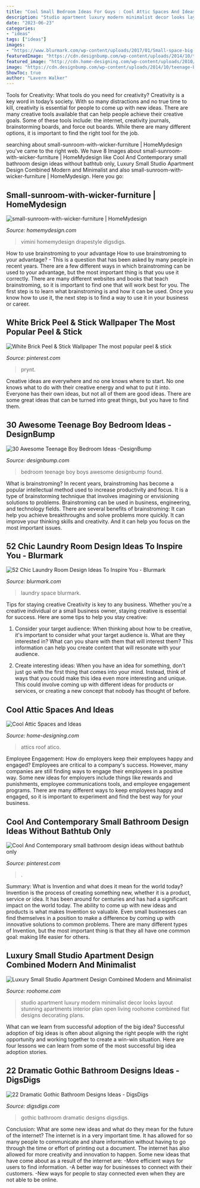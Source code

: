 ```yaml
---
title: "Cool Small Bedroom Ideas For Guys : Cool Attic Spaces And Ideas"
description: "Studio apartment luxury modern minimalist decor looks layout stunning apartments interior plan open living roohome combined flat designs decorating plans"
date: "2023-06-23"
categories:
- "ideas"
tags: ["ideas"]
images:
- "https://www.blurmark.com/wp-content/uploads/2017/01/Small-space-big-punch-laundry-room.jpeg"
featuredImage: "https://cdn.designbump.com/wp-content/uploads/2014/10/teenage-boys-bedroom-ideas-011.jpg"
featured_image: "http://cdn.home-designing.com/wp-content/uploads/2010/04/9-attic-space.jpg"
image: "https://cdn.designbump.com/wp-content/uploads/2014/10/teenage-boys-bedroom-ideas-011.jpg"
ShowToc: true
author: "Lavern Walker"
---
```



Tools for Creativity: What tools do you need for creativity?
Creativity is a key word in today’s society. With so many distractions and no true time to kill, creativity is essential for people to come up with new ideas. There are many creative tools available that can help people achieve their creative goals. Some of these tools include: the internet, creativity journals, brainstorming boards, and force out boards. While there are many different options, it is important to find the right tool for the job.

	

		
searching about small-sunroom-with-wicker-furniture | HomeMydesign you've came to the right web. We have 8 Images about small-sunroom-with-wicker-furniture | HomeMydesign like Cool And Contemporary small bathroom design ideas without bathtub only, Luxury Small Studio Apartment Design Combined Modern and Minimalist and also small-sunroom-with-wicker-furniture | HomeMydesign. Here you go:
		
    
## Small-sunroom-with-wicker-furniture | HomeMydesign

<img loading=lazy src="https://homemydesign.com/wp-content/uploads/2015/09/small-sunroom-with-wicker-furniture.jpg" onerror="this.onerror=null;this.src='https://tse2.mm.bing.net/th?id=OIP.6Ldhp-pT7SQyuLMIDHyOsAHaLV&amp;pid=15.1';" alt="small-sunroom-with-wicker-furniture | HomeMydesign">

_Source: homemydesign.com_

>vimini homemydesign drapestyle digsdigs. 

	

How to use brainstroming to your advantage
How to use brainstroming to your advantage? - This is a question that has been asked by many people in recent years. There are a few different ways in which brainstroming can be used to your advantage, but the most important thing is that you use it correctly. There are many different websites and books that teach brainstroming, so it is important to find one that will work best for you. The first step is to learn what brainstroming is and how it can be used. Once you know how to use it, the next step is to find a way to use it in your business or career.

    
## White Brick Peel &amp; Stick Wallpaper The Most Popular Peel &amp; Stick

<img loading=lazy src="https://i.pinimg.com/736x/6a/18/84/6a18841b991771a21bc6b3f85ec993ef.jpg" onerror="this.onerror=null;this.src='https://tse4.mm.bing.net/th?id=OIP.CMdxR9AhEVeQxPkeuRJqlgHaJ3&amp;pid=15.1';" alt="White Brick Peel &amp; Stick Wallpaper The most popular peel &amp; stick">

_Source: pinterest.com_

>prynt. 

	

Creative ideas are everywhere and no one knows where to start. No one knows what to do with their creative energy and what to put it into. Everyone has their own ideas, but not all of them are good ideas. There are some great ideas that can be turned into great things, but you have to find them.

    
## 30 Awesome Teenage Boy Bedroom Ideas -DesignBump

<img loading=lazy src="https://cdn.designbump.com/wp-content/uploads/2014/10/teenage-boys-bedroom-ideas-011.jpg" onerror="this.onerror=null;this.src='https://tse1.mm.bing.net/th?id=OIP.Ph94YdNsZQZy8j5MfEVxYAHaLH&amp;pid=15.1';" alt="30 Awesome Teenage Boy Bedroom Ideas -DesignBump">

_Source: designbump.com_

>bedroom teenage boy boys awesome designbump found. 

	

What is brainstroming?
In recent years, brainstroming has become a popular intellectual method used to increase productivity and focus. It is a type of brainstorming technique that involves imagining or envisioning solutions to problems. Brainstroming can be used in business, engineering, and technology fields.
There are several benefits of brainstroming: It can help you achieve breakthroughs and solve problems more quickly. It can improve your thinking skills and creativity. And it can help you focus on the most important issues.

    
## 52 Chic Laundry Room Design Ideas To Inspire You - Blurmark

<img loading=lazy src="https://www.blurmark.com/wp-content/uploads/2017/01/Small-space-big-punch-laundry-room.jpeg" onerror="this.onerror=null;this.src='https://tse3.mm.bing.net/th?id=OIP.LF_MrpqZDR7VstW4f4T-EQHaLT&amp;pid=15.1';" alt="52 Chic Laundry Room Design Ideas To Inspire You - Blurmark">

_Source: blurmark.com_

>laundry space blurmark. 

	

Tips for staying creative
Creativity is key to any business. Whether you're a creative individual or a small business owner, staying creative is essential for success. Here are some tips to help you stay creative: 
1. Consider your target audience: When thinking about how to be creative, it's important to consider what your target audience is. What are they interested in? What can you share with them that will interest them? This information can help you create content that will resonate with your audience. 

2. Create interesting ideas: When you have an idea for something, don't just go with the first thing that comes into your mind. Instead, think of ways that you could make this idea even more interesting and unique. This could involve coming up with different ideas for products or services, or creating a new concept that nobody has thought of before. 


    
## Cool Attic Spaces And Ideas

<img loading=lazy src="http://cdn.home-designing.com/wp-content/uploads/2010/04/9-attic-space.jpg" onerror="this.onerror=null;this.src='https://tse4.mm.bing.net/th?id=OIP.u3XQvYPzmrrDRLJQ5BXOBQHaJ3&amp;pid=15.1';" alt="Cool Attic Spaces and Ideas">

_Source: home-designing.com_

>attics roof atico. 

	

Employee Engagement: How do employers keep their employees happy and engaged?
Employees are critical to a company's success. However, many companies are still finding ways to engage their employees in a positive way. Some new ideas for employers include things like rewards and punishments, employee communications tools, and employee engagement programs. There are many different ways to keep employees happy and engaged, so it is important to experiment and find the best way for your business.

    
## Cool And Contemporary Small Bathroom Design Ideas Without Bathtub Only

<img loading=lazy src="https://i.pinimg.com/736x/98/d4/4f/98d44ff911b62afef1d026f454856252.jpg" onerror="this.onerror=null;this.src='https://tse3.mm.bing.net/th?id=OIP.bIKe--relnJZWWT3avennQHaJ6&amp;pid=15.1';" alt="Cool And Contemporary small bathroom design ideas without bathtub only">

_Source: pinterest.com_

>. 

	

Summary: What is Invention and what does it mean for the world today?
Invention is the process of creating something new, whether it is a product, service or idea. It has been around for centuries and has had a significant impact on the world today. The ability to come up with new ideas and products is what makes Invention so valuable. Even small businesses can find themselves in a position to make a difference by coming up with innovative solutions to common problems. There are many different types of Invention, but the most important thing is that they all have one common goal: making life easier for others.

    
## Luxury Small Studio Apartment Design Combined Modern And Minimalist

<img loading=lazy src="http://roohome.com/wp-content/uploads/2016/10/Iqosa2-696x392.jpg" onerror="this.onerror=null;this.src='https://tse3.mm.bing.net/th?id=OIP.UiFVJdhuq0a7vc-Ov2TipgHaEK&amp;pid=15.1';" alt="Luxury Small Studio Apartment Design Combined Modern and Minimalist">

_Source: roohome.com_

>studio apartment luxury modern minimalist decor looks layout stunning apartments interior plan open living roohome combined flat designs decorating plans. 

	

What can we learn from successful adoption of the big idea?
Successful adoption of big ideas is often about aligning the right people with the right opportunity and working together to create a win-win situation. Here are four lessons we can learn from some of the most successful big idea adoption stories.

    
## 22 Dramatic Gothic Bathroom Designs Ideas - DigsDigs

<img loading=lazy src="https://www.digsdigs.com/photos/dramatic-gothic-bathroom-design-ideas-4.jpg" onerror="this.onerror=null;this.src='https://tse4.mm.bing.net/th?id=OIP.kKABNMHOQ48PgUSyNSQPlAHaKQ&amp;pid=15.1';" alt="22 Dramatic Gothic Bathroom Designs Ideas - DigsDigs">

_Source: digsdigs.com_

>gothic bathroom dramatic designs digsdigs. 

	

Conclusion: What are some new ideas and what do they mean for the future of the internet?
The internet is in a very important time. It has allowed for so many people to communicate and share information without having to go through the time or effort of printing out a document. The internet has also allowed for more creativity and innovation to happen. Some new ideas that have come about as a result of the internet are: 
-More efficient ways for users to find information.
-A better way for businesses to connect with their customers. 
-New ways for people to stay connected even when they are not able to be online.

